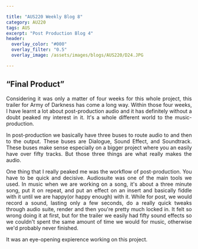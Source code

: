 ```yaml
---

title: "AUS220 Weekly Blog 8"
category: AU220
tags: AUS
excerpt: "Post Production Blog 4"
header:
  overlay_color: "#000"
  overlay_filter: "0.5"
  overlay_image: /assets/images/blogs/AUS220/D24.JPG

---
```

<style>
body {
text-align: justify}
</style>

## “Final Product”

Considering it was only a matter of four weeks for this whole project, this trailer for Army of Darkness has come a long way. Within those four weeks, I have learnt a lot about post-production audio and it has definitely without a doubt peaked my interest in it. It's a whole different world to the music-production. 

In post-production we basically have three buses to route audio to and then to the output. These buses are Dialogue, Sound Effect, and Soundtrack. These buses make sense especially on a bigger project where you an easily have over fifty tracks. But those three things are what really makes the audio. 

One thing that I really peaked me was the workflow of post-production. You have to be quick and decisive. Audiosuite was one of the main tools we used. In music when we are working on a song, it's about a three minute song, put it on repeat, and put an effect on an insert and basically fiddle with it until we are happy(or happy enough) with it. While for post, we would record a sound, lasting only a few seconds, do a really quick tweaks through audio suite, render and then you're pretty much locked in. It felt so wrong doing it at first, but for the trailer we easily had fifty sound effects so we couldn't spent the same amount of time we would for music, otherwise we'd probably never finished.

It was an eye-opening expierence working on this project. 

